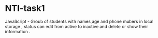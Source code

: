# NTI-task1
JavaScript - Groub of students with names,age and phone mubers
in local storage , status can edit from active to inactive and delete or show their information .
